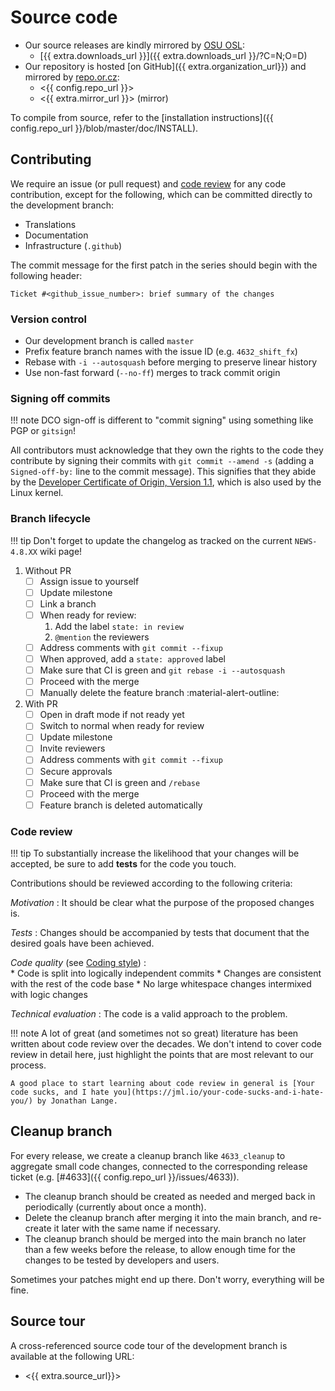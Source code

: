 # Source code

* Our source releases are kindly mirrored by [OSU OSL](https://osuosl.org):
    * [{{ extra.downloads_url }}]({{ extra.downloads_url }}/?C=N;O=D)
* Our repository is hosted [on GitHub]({{ extra.organization_url}}) and mirrored by [repo.or.cz](https://repo.or.cz):
    * <{{ config.repo_url }}>
    * <{{ extra.mirror_url }}> (mirror)

To compile from source, refer to the [installation instructions]({{ config.repo_url }}/blob/master/doc/INSTALL).

## Contributing

We require an issue (or pull request) and [code review](#code-review) for any code contribution, except for the following, which can be committed directly to the development branch:

* Translations
* Documentation
* Infrastructure (`.github`)

The commit message for the first patch in the series should begin with the following header:

```
Ticket #<github_issue_number>: brief summary of the changes
```

### Version control

* Our development branch is called `master`
* Prefix feature branch names with the issue ID (e.g. `4632_shift_fx`)
* Rebase with `-i --autosquash` before merging to preserve linear history
* Use non-fast forward (`--no-ff`) merges to track commit origin

### Signing off commits

!!! note
    DCO sign-off is different to "commit signing" using something like PGP or `gitsign`!

All contributors must acknowledge that they own the rights to the code they contribute by signing their commits with `git commit --amend -s` (adding a `Signed-off-by:` line to the commit message). This signifies that they abide by the [Developer Certificate of Origin, Version 1.1](https://developercertificate.org), which is also used by the Linux kernel.

### Branch lifecycle

!!! tip
    Don't forget to update the changelog as tracked on the current `NEWS-4.8.XX` wiki page!

1. Without PR
    - [ ] Assign issue to yourself
    - [ ] Update milestone
    - [ ] Link a branch
    - [ ] When ready for review:
         1. Add the label `state: in review`
         2. `@mention` the reviewers
    - [ ] Address comments with `git commit --fixup`
    - [ ] When approved, add a `state: approved` label
    - [ ] Make sure that CI is green and `git rebase -i --autosquash`
    - [ ] Proceed with the merge 
    - [ ] Manually delete the feature branch :material-alert-outline:
2. With PR
    - [ ] Open in draft mode if not ready yet
    - [ ] Switch to normal when ready for review
    - [ ] Update milestone
    - [ ] Invite reviewers
    - [ ] Address comments with `git commit --fixup`
    - [ ] Secure approvals
    - [ ] Make sure that CI is green and `/rebase`
    - [ ] Proceed with the merge 
    - [ ] Feature branch is deleted automatically

### Code review

!!! tip
    To substantially increase the likelihood that your changes will be accepted, be sure to add **tests** for the code you touch.

Contributions should be reviewed according to the following criteria:

*Motivation*
:   It should be clear what the purpose of the proposed changes is.

*Tests*
:   Changes should be accompanied by tests that document that the desired goals have been achieved.

*Code quality* (see [Coding style](coding-style.md))
:   
    * Code is split into logically independent commits
    * Changes are consistent with the rest of the code base
    * No large whitespace changes intermixed with logic changes

*Technical evaluation*
:   The code is a valid approach to the problem.

!!! note
    A lot of great (and sometimes not so great) literature has been written about code review over the decades. We don't intend to cover code review in detail here, just highlight the points that are most relevant to our process.

    A good place to start learning about code review in general is [Your code sucks, and I hate you](https://jml.io/your-code-sucks-and-i-hate-you/) by Jonathan Lange.

## Cleanup branch

For every release, we create a cleanup branch like `4633_cleanup` to aggregate small code changes, connected to the corresponding release ticket (e.g. [#4633]({{ config.repo_url }}/issues/4633)).

* The cleanup branch should be created as needed and merged back in periodically (currently about once a month).
* Delete the cleanup branch after merging it into the main branch, and re-create it later with the same name if necessary.
* The cleanup branch should be merged into the main branch no later than a few weeks before the release, to allow enough time for the changes to be tested by developers and users.

Sometimes your patches might end up there. Don't worry, everything will be fine.

## Source tour

A cross-referenced source code tour of the development branch is available at the following URL:

* <{{ extra.source_url}}>
